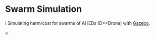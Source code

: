 # Swarm Simulation

ℹ️ Simulating harm/cost for swarms of AI IEDs (D==Drone) with [Gazebo](https://gazebosim.org/home).

🔥